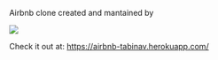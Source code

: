 Airbnb clone created and mantained by

<a href="https://github.com/mikececco/airbnb-tabinav/graphs/contributors">
  <img src="https://contrib.rocks/image?repo=mikececco/airbnb-tabinav" />
</a>


Check it out at: https://airbnb-tabinav.herokuapp.com/
